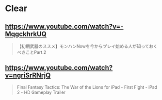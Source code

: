 # Clear

## https://www.youtube.com/watch?v=-MqgckhrkUQ

> 【初期武器のススメ】モンハンNowを今からプレイ始める人が知っておくべきことPart.2

## https://www.youtube.com/watch?v=ngriSrRNrjQ

> Final Fantasy Tactics: The War of the Lions for iPad - First Fight - iPad 2 - HD Gameplay Trailer
